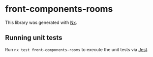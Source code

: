 # front-components-rooms

This library was generated with [Nx](https://nx.dev).

## Running unit tests

Run `nx test front-components-rooms` to execute the unit tests via [Jest](https://jestjs.io).
